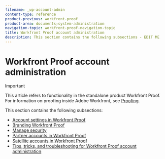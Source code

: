 ```yaml
---
filename: _wp-account-admin
content-type: reference
product-previous: workfront-proof
product-area: documents;system-administration
navigation-topic: workfront-proof-navigation-topic
title: Workfront Proof account administration
description: This section contains the following subsections - EDIT ME.
---
```


# Workfront Proof account administration

>[!IMPORTANT]
>
>This article refers to functionality in the standalone product Workfront Proof. For information on proofing inside Adobe Workfront, see [Proofing](../../review-and-approve-work/proofing/proofing.md).

This section contains the following subsections:

* [Account settings in Workfront Proof](../../workfront-proof/wp-acct-admin/account-settings/account-settings.md) 
* [Branding Workfront Proof](../../workfront-proof/wp-acct-admin/branding/branding.md) 
* [Manage security](../../workfront-proof/wp-acct-admin/managing-security/manage-security.md) 
* [Partner accounts in Workfront Proof](../../workfront-proof/wp-acct-admin/partner-accounts/partner-accounts.md) 
* [Satellite accounts in Workfront Proof](../../workfront-proof/wp-acct-admin/satellite-accounts/satellite-accounts.md) 
* [Tips, tricks, and troubleshooting for Workfront Proof account administration](../../workfront-proof/wp-acct-admin/tips-tricks-and-troubleshooting/tips-tricks-and-troubleshooting.md)

